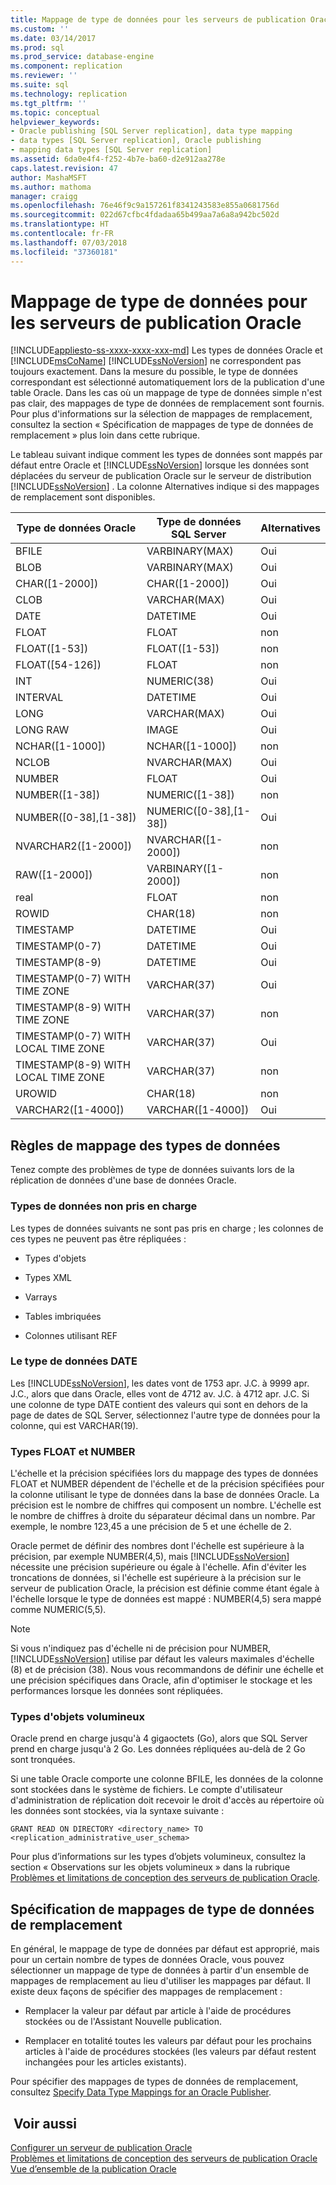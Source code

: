 ```yaml
---
title: Mappage de type de données pour les serveurs de publication Oracle | Microsoft Docs
ms.custom: ''
ms.date: 03/14/2017
ms.prod: sql
ms.prod_service: database-engine
ms.component: replication
ms.reviewer: ''
ms.suite: sql
ms.technology: replication
ms.tgt_pltfrm: ''
ms.topic: conceptual
helpviewer_keywords:
- Oracle publishing [SQL Server replication], data type mapping
- data types [SQL Server replication], Oracle publishing
- mapping data types [SQL Server replication]
ms.assetid: 6da0e4f4-f252-4b7e-ba60-d2e912aa278e
caps.latest.revision: 47
author: MashaMSFT
ms.author: mathoma
manager: craigg
ms.openlocfilehash: 76e46f9c9a157261f8341243583e855a0681756d
ms.sourcegitcommit: 022d67cfbc4fdadaa65b499aa7a6a8a942bc502d
ms.translationtype: HT
ms.contentlocale: fr-FR
ms.lasthandoff: 07/03/2018
ms.locfileid: "37360181"
---
```

# <a name="data-type-mapping-for-oracle-publishers"></a>Mappage de type de données pour les serveurs de publication Oracle
[!INCLUDE[appliesto-ss-xxxx-xxxx-xxx-md](../../../includes/appliesto-ss-xxxx-xxxx-xxx-md.md)]
  Les types de données Oracle et [!INCLUDE[msCoName](../../../includes/msconame-md.md)] [!INCLUDE[ssNoVersion](../../../includes/ssnoversion-md.md)] ne correspondent pas toujours exactement. Dans la mesure du possible, le type de données correspondant est sélectionné automatiquement lors de la publication d'une table Oracle. Dans les cas où un mappage de type de données simple n'est pas clair, des mappages de type de données de remplacement sont fournis. Pour plus d'informations sur la sélection de mappages de remplacement, consultez la section « Spécification de mappages de type de données de remplacement » plus loin dans cette rubrique.  
  
 Le tableau suivant indique comment les types de données sont mappés par défaut entre Oracle et [!INCLUDE[ssNoVersion](../../../includes/ssnoversion-md.md)] lorsque les données sont déplacées du serveur de publication Oracle sur le serveur de distribution [!INCLUDE[ssNoVersion](../../../includes/ssnoversion-md.md)] . La colonne Alternatives indique si des mappages de remplacement sont disponibles.  
  
|Type de données Oracle|Type de données SQL Server|Alternatives|  
|----------------------|--------------------------|------------------|  
|BFILE|VARBINARY(MAX)|Oui|  
|BLOB|VARBINARY(MAX)|Oui|  
|CHAR([1-2000])|CHAR([1-2000])|Oui|  
|CLOB|VARCHAR(MAX)|Oui|  
|DATE|DATETIME|Oui|  
|FLOAT|FLOAT|non|  
|FLOAT([1-53])|FLOAT([1-53])|non|  
|FLOAT([54-126])|FLOAT|non|  
|INT|NUMERIC(38)|Oui|  
|INTERVAL|DATETIME|Oui|  
|LONG|VARCHAR(MAX)|Oui|  
|LONG RAW|IMAGE|Oui|  
|NCHAR([1-1000])|NCHAR([1-1000])|non|  
|NCLOB|NVARCHAR(MAX)|Oui|  
|NUMBER|FLOAT|Oui|  
|NUMBER([1-38])|NUMERIC([1-38])|non|  
|NUMBER([0-38],[1-38])|NUMERIC([0-38],[1-38])|Oui|  
|NVARCHAR2([1-2000])|NVARCHAR([1-2000])|non|  
|RAW([1-2000])|VARBINARY([1-2000])|non|  
|real|FLOAT|non|  
|ROWID|CHAR(18)|non|  
|TIMESTAMP|DATETIME|Oui|  
|TIMESTAMP(0-7)|DATETIME|Oui|  
|TIMESTAMP(8-9)|DATETIME|Oui|  
|TIMESTAMP(0-7) WITH TIME ZONE|VARCHAR(37)|Oui|  
|TIMESTAMP(8-9) WITH TIME ZONE|VARCHAR(37)|non|  
|TIMESTAMP(0-7) WITH LOCAL TIME ZONE|VARCHAR(37)|Oui|  
|TIMESTAMP(8-9) WITH LOCAL TIME ZONE|VARCHAR(37)|non|  
|UROWID|CHAR(18)|non|  
|VARCHAR2([1-4000])|VARCHAR([1-4000])|Oui|  
  
## <a name="considerations-for-data-type-mapping"></a>Règles de mappage des types de données  
 Tenez compte des problèmes de type de données suivants lors de la réplication de données d'une base de données Oracle.  
  
### <a name="unsupported-data-types"></a>Types de données non pris en charge  
 Les types de données suivants ne sont pas pris en charge ; les colonnes de ces types ne peuvent pas être répliquées :  
  
-   Types d'objets  
  
-   Types XML  
  
-   Varrays  
  
-   Tables imbriquées  
  
-   Colonnes utilisant REF  
  
### <a name="the-date-data-type"></a>Le type de données DATE  
 Les [!INCLUDE[ssNoVersion](../../../includes/ssnoversion-md.md)], les dates vont de 1753 apr. J.C. à 9999 apr. J.C., alors que dans Oracle, elles vont de 4712 av. J.C. à 4712 apr. J.C. Si une colonne de type DATE contient des valeurs qui sont en dehors de la page de dates de SQL Server, sélectionnez l'autre type de données pour la colonne, qui est VARCHAR(19).  
  
### <a name="float-and-number-types"></a>Types FLOAT et NUMBER  
 L'échelle et la précision spécifiées lors du mappage des types de données FLOAT et NUMBER dépendent de l'échelle et de la précision spécifiées pour la colonne utilisant le type de données dans la base de données Oracle. La précision est le nombre de chiffres qui composent un nombre. L'échelle est le nombre de chiffres à droite du séparateur décimal dans un nombre. Par exemple, le nombre 123,45 a une précision de 5 et une échelle de 2.  
  
 Oracle permet de définir des nombres dont l'échelle est supérieure à la précision, par exemple NUMBER(4,5), mais [!INCLUDE[ssNoVersion](../../../includes/ssnoversion-md.md)] nécessite une précision supérieure ou égale à l'échelle. Afin d'éviter les troncations de données, si l'échelle est supérieure à la précision sur le serveur de publication Oracle, la précision est définie comme étant égale à l'échelle lorsque le type de données est mappé : NUMBER(4,5) sera mappé comme NUMERIC(5,5).  
  
> [!NOTE]  
>  Si vous n'indiquez pas d'échelle ni de précision pour NUMBER, [!INCLUDE[ssNoVersion](../../../includes/ssnoversion-md.md)] utilise par défaut les valeurs maximales d'échelle (8) et de précision (38). Nous vous recommandons de définir une échelle et une précision spécifiques dans Oracle, afin d'optimiser le stockage et les performances lorsque les données sont répliquées.  
  
### <a name="large-object-types"></a>Types d'objets volumineux  
 Oracle prend en charge jusqu'à 4 gigaoctets (Go), alors que SQL Server prend en charge jusqu'à 2 Go. Les données répliquées au-delà de 2 Go sont tronquées.  
  
 Si une table Oracle comporte une colonne BFILE, les données de la colonne sont stockées dans le système de fichiers. Le compte d'utilisateur d'administration de réplication doit recevoir le droit d'accès au répertoire où les données sont stockées, via la syntaxe suivante :  
  
 `GRANT READ ON DIRECTORY <directory_name> TO <replication_administrative_user_schema>`  
  
 Pour plus d’informations sur les types d’objets volumineux, consultez la section « Observations sur les objets volumineux » dans la rubrique [Problèmes et limitations de conception des serveurs de publication Oracle](../../../relational-databases/replication/non-sql/design-considerations-and-limitations-for-oracle-publishers.md).  
  
## <a name="specifying-alternative-data-type-mappings"></a>Spécification de mappages de type de données de remplacement  
 En général, le mappage de type de données par défaut est approprié, mais pour un certain nombre de types de données Oracle, vous pouvez sélectionner un mappage de type de données à partir d'un ensemble de mappages de remplacement au lieu d'utiliser les mappages par défaut. Il existe deux façons de spécifier des mappages de remplacement :  
  
-   Remplacer la valeur par défaut par article à l'aide de procédures stockées ou de l'Assistant Nouvelle publication.  
  
-   Remplacer en totalité toutes les valeurs par défaut pour les prochains articles à l'aide de procédures stockées (les valeurs par défaut restent inchangées pour les articles existants).  
  
 Pour spécifier des mappages de types de données de remplacement, consultez [Specify Data Type Mappings for an Oracle Publisher](../../../relational-databases/replication/publish/specify-data-type-mappings-for-an-oracle-publisher.md).  
  
## <a name="see-also"></a> Voir aussi  
 [Configurer un serveur de publication Oracle](../../../relational-databases/replication/non-sql/configure-an-oracle-publisher.md)   
 [Problèmes et limitations de conception des serveurs de publication Oracle](../../../relational-databases/replication/non-sql/design-considerations-and-limitations-for-oracle-publishers.md)   
 [Vue d’ensemble de la publication Oracle](../../../relational-databases/replication/non-sql/oracle-publishing-overview.md)  
  
  
